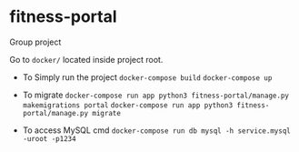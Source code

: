# fitness-portal
Group project

Go to `docker/` located inside project root.
- To Simply run the project
`docker-compose build`
`docker-compose up`

- To migrate
`docker-compose run app python3 fitness-portal/manage.py makemigrations portal`
`docker-compose run app python3 fitness-portal/manage.py migrate`

- To access MySQL cmd
`docker-compose run db mysql -h service.mysql -uroot -p1234`